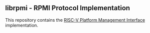 ## librpmi - RPMI Protocol Implementation

This repository contains the [RISC-V Platform Management Interface](https://github.com/riscv-non-isa/riscv-rpmi) implementation.

